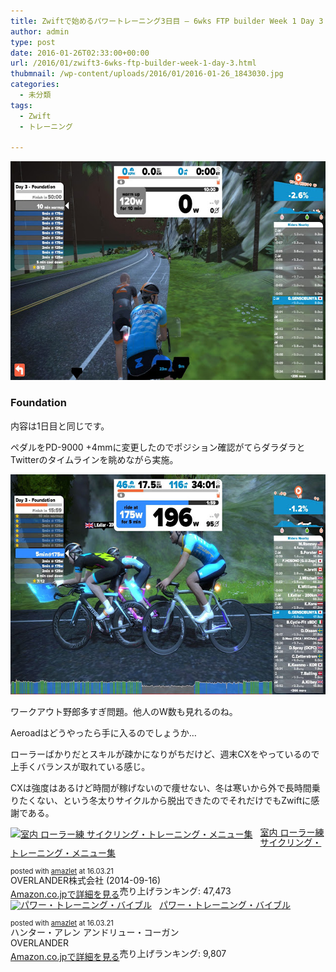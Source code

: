 ```yaml
---
title: Zwiftで始めるパワートレーニング3日目 – 6wks FTP builder Week 1 Day 3
author: admin
type: post
date: 2016-01-26T02:33:00+00:00
url: /2016/01/zwift3-6wks-ftp-builder-week-1-day-3.html
thubmnail: /wp-content/uploads/2016/01/2016-01-26_1843030.jpg
categories:
  - 未分類
tags:
  - Zwift
  - トレーニング

---
```

<div class="separator" style="clear: both; text-align: center;">
  <img border="0" height="350" src="/wp-content/uploads/2016/01/2016-01-26_1843030.jpg" width="640" />
</div>



### Foundation

内容は1日目と同じです。

ペダルをPD-9000 +4mmに変更したのでポジション確認がてらダラダラとTwitterのタイムラインを眺めながら実施。



<div class="separator" style="clear: both; text-align: center;">
  <img border="0" height="352" src="/wp-content/uploads/2016/01/2016-01-26_1920052.jpg" width="640" />
</div>

ワークアウト野郎多すぎ問題。他人のW数も見れるのね。

Aeroadはどうやったら手に入るのでしょうか…

ローラーばかりだとスキルが疎かになりがちだけど、週末CXをやっているので上手くバランスが取れている感じ。

CXは強度はあるけど時間が稼げないので痩せない、冬は寒いから外で長時間乗りたくない、という冬太りサイクルから脱出できたのでそれだけでもZwiftに感謝である。



<div class="amazlet-box" style="margin-bottom:0px;">
  <div class="amazlet-image" style="float:left;margin:0px 12px 1px 0px;">
    <a href="http://www.amazon.co.jp/exec/obidos/ASIN/B00NOAMO48/gensobunya-22/ref=nosim/" name="amazletlink" target="_blank"><img src="https://images-fe.ssl-images-amazon.com/images/I/51FHvleN3oL._SL160_.jpg" alt="室内 ローラー練 サイクリング・トレーニング・メニュー集" style="border: none;" /></a>
  </div>

  <div class="amazlet-info" style="line-height:120%; margin-bottom: 10px">
    <div class="amazlet-name" style="margin-bottom:10px;line-height:120%">
<a href="http://www.amazon.co.jp/exec/obidos/ASIN/B00NOAMO48/gensobunya-22/ref=nosim/" name="amazletlink" target="_blank">室内 ローラー練 サイクリング・トレーニング・メニュー集</a></p>

<div class="amazlet-powered-date" style="font-size:80%;margin-top:5px;line-height:120%">
  posted with <a href="http://www.amazlet.com/" title="amazlet" target="_blank">amazlet</a> at 16.03.21
</div>


<div class="amazlet-detail">
OVERLANDER株式会社 (2014-09-16)<br />売り上げランキング: 47,473


<div class="amazlet-sub-info" style="float: left;">
<div class="amazlet-link" style="margin-top: 5px">
  <a href="http://www.amazon.co.jp/exec/obidos/ASIN/B00NOAMO48/gensobunya-22/ref=nosim/" name="amazletlink" target="_blank">Amazon.co.jpで詳細を見る</a>
</div>

  </div>

  <div class="amazlet-footer" style="clear: left">
  </div>
</div>

<div class="amazlet-box" style="margin-bottom:0px;">
  <div class="amazlet-image" style="float:left;margin:0px 12px 1px 0px;">
    <a href="http://www.amazon.co.jp/exec/obidos/ASIN/490531500X/gensobunya-22/ref=nosim/" name="amazletlink" target="_blank"><img src="https://images-fe.ssl-images-amazon.com/images/I/41D54LlaK3L._SL160_.jpg" alt="パワー・トレーニング・バイブル" style="border: none;" /></a>
  </div>

  <div class="amazlet-info" style="line-height:120%; margin-bottom: 10px">
    <div class="amazlet-name" style="margin-bottom:10px;line-height:120%">
<a href="http://www.amazon.co.jp/exec/obidos/ASIN/490531500X/gensobunya-22/ref=nosim/" name="amazletlink" target="_blank">パワー・トレーニング・バイブル</a></p>

<div class="amazlet-powered-date" style="font-size:80%;margin-top:5px;line-height:120%">
  posted with <a href="http://www.amazlet.com/" title="amazlet" target="_blank">amazlet</a> at 16.03.21
</div>


<div class="amazlet-detail">
ハンター・アレン アンドリュー・コーガン <br />OVERLANDER <br />売り上げランキング: 9,807


<div class="amazlet-sub-info" style="float: left;">
<div class="amazlet-link" style="margin-top: 5px">
  <a href="http://www.amazon.co.jp/exec/obidos/ASIN/490531500X/gensobunya-22/ref=nosim/" name="amazletlink" target="_blank">Amazon.co.jpで詳細を見る</a>
</div>

  </div>

  <div class="amazlet-footer" style="clear: left">
  </div>
</div>
